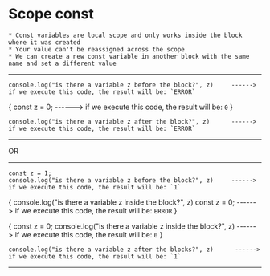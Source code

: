 # Scope const
    
    * Const variables are local scope and only works inside the block where it was created
    * Your value can't be reassigned across the scope
    * We can create a new const variable in another block with the same name and set a different value

---------------
    console.log("is there a variable z before the block?", z)     ------>    if we execute this code, the result will be: `ERROR`

{
    const z = 0;                                                    ------>    if we execute this code, the result will be: `0`
}

    console.log("is there a variable z after the block?", z)      ------>    if we execute this code, the result will be: `ERROR`
--------------



OR 



---------------
    const z = 1;
    console.log("is there a variable z before the block?", z)     ------>    if we execute this code, the result will be: `1`

{
    console.log("is there a variable z inside the block?", z)
    const z = 0;                                                    ------>    if we execute this code, the result will be: `ERROR`
}

{
    const z = 0;
    console.log("is there a variable z inside the block?", z)     ------>    if we execute this code, the result will be: `0`
}

    console.log("is there a variable z after the blocks?", z)      ------>    if we execute this code, the result will be: `1`
--------------